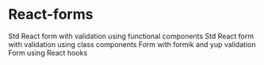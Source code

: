 # React-forms
Std React form  with validation using functional components
Std React form with validation using class components
Form with formik and yup validation
Form using React hooks


